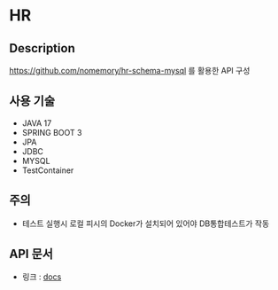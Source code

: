 # HR


## Description
https://github.com/nomemory/hr-schema-mysql 를 활용한 API 구성

## 사용 기술
- JAVA 17
- SPRING BOOT 3
- JPA
- JDBC
- MYSQL
- TestContainer

## 주의 
- 테스트 실행시 로컬 피시의 Docker가 설치되어 있어야 DB통합테스트가 작동
## API 문서
- 링크 : [docs](docs)